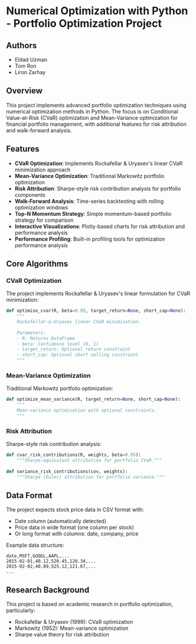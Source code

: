 # Numerical Optimization with Python - Portfolio Optimization Project

## Authors

- Eldad Uzman
- Tom Ron
- Liron Zarhay

## Overview

This project implements advanced portfolio optimization techniques using numerical optimization methods in Python. The focus is on Conditional Value-at-Risk (CVaR) optimization and Mean-Variance optimization for financial portfolio management, with additional features for risk attribution and walk-forward analysis.

## Features

- **CVaR Optimization**: Implements Rockafellar & Uryasev's linear CVaR minimization approach
- **Mean-Variance Optimization**: Traditional Markowitz portfolio optimization
- **Risk Attribution**: Sharpe-style risk contribution analysis for portfolio components
- **Walk-Forward Analysis**: Time-series backtesting with rolling optimization windows
- **Top-N Momentum Strategy**: Simple momentum-based portfolio strategy for comparison
- **Interactive Visualizations**: Plotly-based charts for risk attribution and performance analysis
- **Performance Profiling**: Built-in profiling tools for optimization performance analysis

## Core Algorithms

### CVaR Optimization

The project implements Rockafellar & Uryasev's linear formulation for CVaR minimization:

```python
def optimise_cvar(R, beta=0.95, target_return=None, short_cap=None):
    """
    Rockafellar-&-Uryasev linear CVaR minimisation.
    
    Parameters:
    - R: Returns DataFrame
    - beta: Confidence level (0, 1)
    - target_return: Optional return constraint
    - short_cap: Optional short selling constraint
    """
```

### Mean-Variance Optimization

Traditional Markowitz portfolio optimization:

```python
def optimize_mean_variance(R, target_return=None, short_cap=None):
    """
    Mean-variance optimisation with optional constraints.
    """
```

### Risk Attribution

Sharpe-style risk contribution analysis:

```python
def cvar_risk_contributions(R, weights, beta=0.95):
    """Sharpe-equivalent attribution for portfolio CVaR."""
    
def variance_risk_contributions(cov, weights):
    """Sharpe (Euler) attribution for portfolio variance."""
```

## Data Format

The project expects stock price data in CSV format with:
- Date column (automatically detected)
- Price data in wide format (one column per stock)
- Or long format with columns: date, company, price

Example data structure:
```csv
date,MSFT,GOOGL,AAPL,...
2015-02-01,40.12,520.45,120.34,...
2015-02-02,40.89,525.12,121.67,...
...
```

## Research Background

This project is based on academic research in portfolio optimization, particularly:
- Rockafellar & Uryasev (1999): CVaR optimization
- Markowitz (1952): Mean-variance optimization
- Sharpe value theory for risk attribution